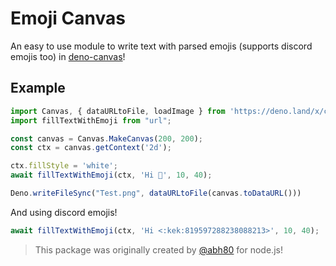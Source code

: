 # Emoji Canvas

An easy to use module to write text with parsed emojis (supports discord emojis too) in [deno-canvas](https://deno.land/x/canvas@v1.1.3)!

## Example

```ts
import Canvas, { dataURLtoFile, loadImage } from 'https://deno.land/x/canvas@v1.1.3/mod.ts';
import fillTextWithEmoji from "url";

const canvas = Canvas.MakeCanvas(200, 200);
const ctx = canvas.getContext('2d');

ctx.fillStyle = 'white';
await fillTextWithEmoji(ctx, 'Hi 🤣', 10, 40); 

Deno.writeFileSync("Test.png", dataURLtoFile(canvas.toDataURL()))
```

And using discord emojis!

```ts
await fillTextWithEmoji(ctx, 'Hi <:kek:819597288238088213>', 10, 40); 
```

> This package was originally created by [@abh80](https://github.com/abh80) for node.js!